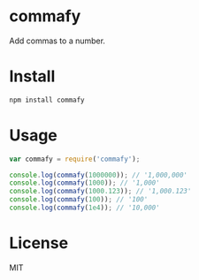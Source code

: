# commafy

Add commas to a number.

# Install

```bash
npm install commafy
```

# Usage

```javascript
var commafy = require('commafy');

console.log(commafy(1000000)); // '1,000,000'
console.log(commafy(1000)); // '1,000'
console.log(commafy(1000.123)); // '1,000.123'
console.log(commafy(100)); // '100'
console.log(commafy(1e4)); // '10,000'
```

# License

MIT
